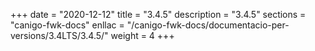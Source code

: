 +++
date        = "2020-12-12"
title       = "3.4.5"
description = "3.4.5"
sections    = "canigo-fwk-docs"
enllac		= "/canigo-fwk-docs/documentacio-per-versions/3.4LTS/3.4.5/"
weight		= 4
+++
